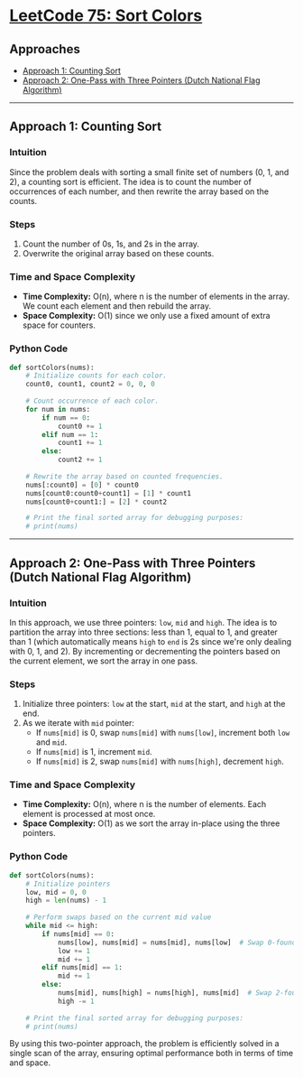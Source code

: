 # [LeetCode 75: Sort Colors](https://leetcode.com/problems/sort-colors/)

## Approaches
- [Approach 1: Counting Sort](#approach-1-counting-sort)
- [Approach 2: One-Pass with Three Pointers (Dutch National Flag Algorithm)](#approach-2-one-pass-with-three-pointers-dutch-national-flag-algorithm)

---

## Approach 1: Counting Sort

### Intuition
Since the problem deals with sorting a small finite set of numbers (0, 1, and 2), a counting sort is efficient. The idea is to count the number of occurrences of each number, and then rewrite the array based on the counts.

### Steps
1. Count the number of 0s, 1s, and 2s in the array.
2. Overwrite the original array based on these counts.

### Time and Space Complexity
- **Time Complexity:** O(n), where n is the number of elements in the array. We count each element and then rebuild the array.
- **Space Complexity:** O(1) since we only use a fixed amount of extra space for counters.

### Python Code
```python
def sortColors(nums):
    # Initialize counts for each color.
    count0, count1, count2 = 0, 0, 0
    
    # Count occurrence of each color.
    for num in nums:
        if num == 0:
            count0 += 1
        elif num == 1:
            count1 += 1
        else:
            count2 += 1
    
    # Rewrite the array based on counted frequencies.
    nums[:count0] = [0] * count0
    nums[count0:count0+count1] = [1] * count1
    nums[count0+count1:] = [2] * count2

    # Print the final sorted array for debugging purposes:
    # print(nums)
```

---

## Approach 2: One-Pass with Three Pointers (Dutch National Flag Algorithm)

### Intuition
In this approach, we use three pointers: `low`, `mid` and `high`. The idea is to partition the array into three sections: less than 1, equal to 1, and greater than 1 (which automatically means `high` to `end` is 2s since we're only dealing with 0, 1, and 2). By incrementing or decrementing the pointers based on the current element, we sort the array in one pass.

### Steps
1. Initialize three pointers: `low` at the start, `mid` at the start, and `high` at the end.
2. As we iterate with `mid` pointer:
   - If `nums[mid]` is 0, swap `nums[mid]` with `nums[low]`, increment both `low` and `mid`.
   - If `nums[mid]` is 1, increment `mid`.
   - If `nums[mid]` is 2, swap `nums[mid]` with `nums[high]`, decrement `high`.

### Time and Space Complexity
- **Time Complexity:** O(n), where n is the number of elements. Each element is processed at most once.
- **Space Complexity:** O(1) as we sort the array in-place using the three pointers.

### Python Code
```python
def sortColors(nums):
    # Initialize pointers
    low, mid = 0, 0
    high = len(nums) - 1
    
    # Perform swaps based on the current mid value
    while mid <= high:
        if nums[mid] == 0:
            nums[low], nums[mid] = nums[mid], nums[low]  # Swap 0-found to low position
            low += 1
            mid += 1
        elif nums[mid] == 1:
            mid += 1
        else:
            nums[mid], nums[high] = nums[high], nums[mid]  # Swap 2-found to high position
            high -= 1
    
    # Print the final sorted array for debugging purposes:
    # print(nums)
```

By using this two-pointer approach, the problem is efficiently solved in a single scan of the array, ensuring optimal performance both in terms of time and space.

